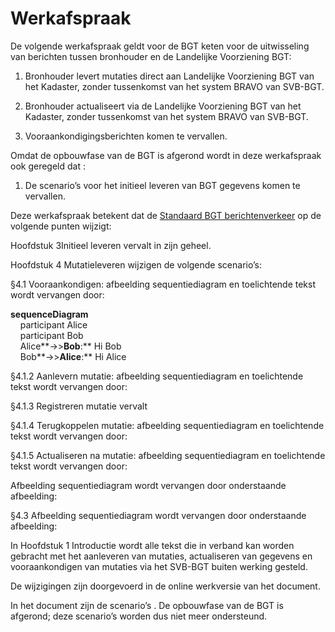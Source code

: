 Werkafspraak
============

De volgende werkafspraak geldt voor de BGT keten voor de uitwisseling van
berichten tussen bronhouder en de Landelijke Voorziening BGT:

1.  Bronhouder levert mutaties direct aan Landelijke Voorziening BGT van het
    Kadaster, zonder tussenkomst van het system BRAVO van SVB-BGT.

2.  Bronhouder actualiseert via de Landelijke Voorziening BGT van het Kadaster,
    zonder tussenkomst van het system BRAVO van SVB-BGT.

3.  Vooraankondigingsberichten komen te vervallen.

Omdat de opbouwfase van de BGT is afgerond wordt in deze werkafspraak ook
geregeld dat :

1.  De scenario’s voor het initieel leveren van BGT gegevens komen te vervallen.

Deze werkafspraak betekent dat de [Standaard BGT
berichtenverkeer](https://www.geonovum.nl/uploads/standards/downloads/20141224_BGT_Berichtenverkeer_v1.0_def.pdf)
op de volgende punten wijzigt:

Hoofdstuk 3Initieel leveren vervalt in zijn geheel.

Hoofdstuk 4 Mutatieleveren wijzigen de volgende scenario’s:

§4.1 Vooraankondigen: afbeelding sequentiediagram en toelichtende tekst wordt
vervangen door:

**sequenceDiagram**  
    participant Alice  
    participant Bob  
    Alice**-\>\>**Bob**:** Hi Bob  
    Bob**-\>\>**Alice**:** Hi Alice

§4.1.2 Aanlevern mutatie: afbeelding sequentiediagram en toelichtende tekst
wordt vervangen door:

§4.1.3 Registreren mutatie vervalt

§4.1.4 Terugkoppelen mutatie: afbeelding sequentiediagram en toelichtende tekst
wordt vervangen door:

§4.1.5 Actualiseren na mutatie: afbeelding sequentiediagram en toelichtende
tekst wordt vervangen door:

Afbeelding sequentiediagram wordt vervangen door onderstaande afbeelding:

§4.3 Afbeelding sequentiediagram wordt vervangen door onderstaande afbeelding:

In Hoofdstuk 1 Introductie wordt alle tekst die in verband kan worden gebracht
met het aanleveren van mutaties, actualiseren van gegevens en vooraankondigen
van mutaties via het SVB-BGT buiten werking gesteld.

De wijzigingen zijn doorgevoerd in de online werkversie van het document.

In het document zijn de scenario’s . De opbouwfase van de BGT is afgerond; deze
scenario’s worden dus niet meer ondersteund.
